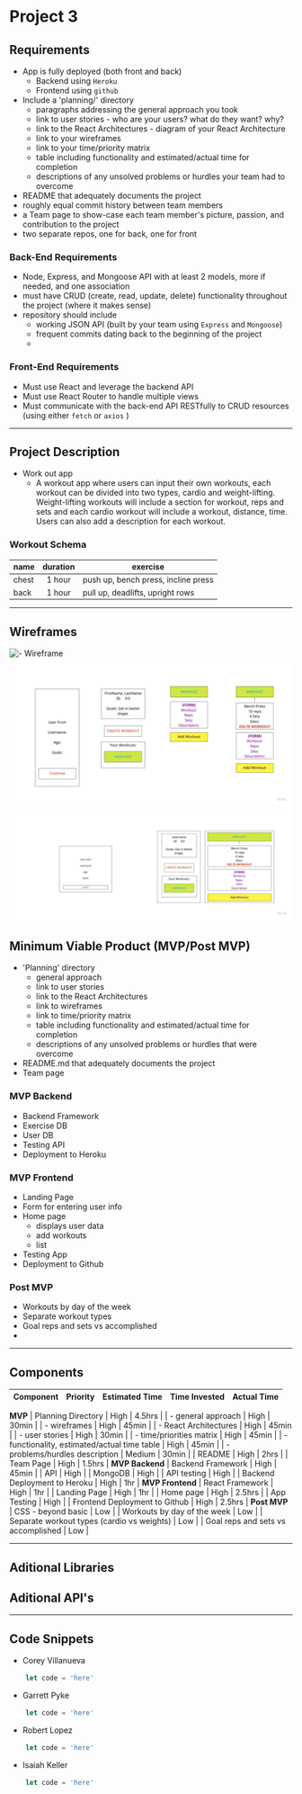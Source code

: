 # Project 3

## Requirements

- App is fully deployed (both front and back)
    - Backend using `Heroku`
    - Frontend using `github`
- Include a 'planning/' directory
    - paragraphs addressing the general approach you took
    - link to user stories - who are your users? what do they want? why?
    - link to the React Architectures - diagram of your React Architecture
    - link to your wireframes
    - link to your time/priority matrix
    - table including functionality and estimated/actual time for completion
    - descriptions of any unsolved problems or hurdles your team had to overcome
- README that adequately documents the project
- roughly equal commit history between team members
- a Team page to show-case each team member's picture, passion, and contribution to the project
- two separate repos, one for back, one for front

### Back-End Requirements

- Node, Express, and Mongoose API with at least 2 models, more if needed, and one association
- must have CRUD (create, read, update, delete) functionality throughout the project (where it makes sense)
- repository should include
    - working JSON API (built by your team using `Express` and `Mongoose`)
    - frequent commits dating back to the beginning of the project
    - 

### Front-End Requirements

- Must use React and leverage the backend API
- Must use React Router to handle multiple views
- Must communicate with the back-end API RESTfully to CRUD resources (using either `fetch` or `axios` )


***

## Project Description

- Work out app
    - A workout app where users can input their own workouts, each workout can be divided into two types, cardio and weight-lifting. Weight-lifting workouts will include a section for workout, reps and sets and each cardio workout will include a workout, distance, time. Users can also add a description for each workout.

### Workout Schema

| name | duration | exercise |
| -------- | :------: | ------------- |
| chest | 1 hour | push up, bench press, incline press |
| back | 1 hour | pull up, deadlifts, upright rows |

***

## Wireframes
![- Wireframe](https://miro.com/app/board/uXjVOHItXT8=/?invite_link_id=213180188513)
![Wireframe](./Images/MobileWireframe.jpg)
![Wireframe](./Images/DesktopWireframe.jpg)





## Minimum Viable Product (MVP/Post MVP)

- 'Planning' directory
    - general approach
    - link to user stories
    - link to the React Architectures
    - link to wireframes
    - link to time/priority matrix
    - table including functionality and estimated/actual time for completion
    - descriptions of any unsolved problems or hurdles that were overcome
- README.md that adequately documents the project
- Team page

### MVP Backend

- Backend Framework
- Exercise DB
- User DB
- Testing API
- Deployment to Heroku

### MVP Frontend

- Landing Page
- Form for entering user info
- Home page 
    - displays user data
    - add workouts
    - list 
- Testing App
- Deployment to Github

### Post MVP 

- Workouts by day of the week
- Separate workout types 
- Goal reps and sets vs accomplished
- 

***

## Components

| Component              | Priority | Estimated Time | Time Invested | Actual Time |
| --------- | :------: | :------: | :------: | :------: |
**MVP**
| Planning Directory | High | 4.5hrs |
| - general approach | High | 30min |
| - wireframes | High | 45min |
| - React Architectures | High | 45min |
| - user stories | High | 30min |
| - time/priorities matrix | High | 45min |
| - functionality, estimated/actual time table | High | 45min | 
| - problems/hurdles description  | Medium | 30min |
| README | High | 2hrs |
| Team Page | High | 1.5hrs |
**MVP Backend**
| Backend Framework | High | 45min |
| API | High |
| MongoDB | High |
| API testing | High |
| Backend Deployment to Heroku | High | 1hr |
**MVP Frontend**
| React Framework | High | 1hr |
| Landing Page | High | 1hr |
| Home page | High | 2.5hrs | 
| App Testing | High | 
| Frontend Deployment to Github | High | 2.5hrs | 
**Post MVP**
| CSS - beyond basic | Low |
| Workouts by day of the week | Low |
| Separate workout types (cardio vs weights) | Low |
| Goal reps and sets vs accomplished | Low |


***

## Aditional Libraries





## Aditional API's





***

## Code Snippets

- Corey Villanueva
```js
    let code = 'here'
```

- Garrett Pyke
```js
    let code = 'here'
```

- Robert Lopez
```js
    let code = 'here'
```

- Isaiah Keller
```js
    let code = 'here'
```

